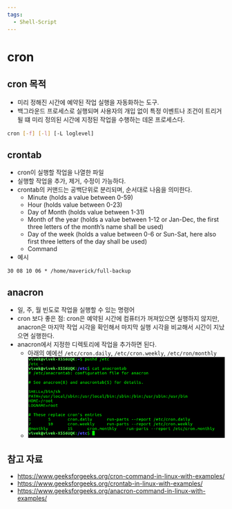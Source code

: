 ```yaml
---
tags:
  - Shell-Script
---
```

# cron

## cron 목적

- 미리 정해진 시간에 예약된 작업 실행을 자동화하는 도구.
- 백그라운드 프로세스로 실행되며 사용자의 개입 없이 특정 이벤트나 조건이 트리거될 떄 미리 정의된 시간에 지정된 작업을 수행하는 데몬 프로세스다.

```sh
cron [-f] [-l] [-L loglevel]
```

## crontab

- cron이 실행할 작업을 나열한 파일
- 실행할 작업을 추가, 제거, 수정이 가능하다.
- crontab의 커맨드는 공백단위로 분리되며, 순서대로 나음을 의미한다.
	- Minute (holds a value between 0-59)
	- Hour (holds value between 0-23)
	- Day of Month (holds value between 1-31)
	- Month of the year (holds a value between 1-12 or Jan-Dec, the first three letters of the month’s name shall be used)
	- Day of the week (holds a value between 0-6 or Sun-Sat, here also first three letters of the day shall be used)
	- Command
- 예시

```
30 08 10 06 * /home/maverick/full-backup
```

## anacron

- 일, 주, 월 빈도로 작업을 실행할 수 있는 명령어
- cron 보다 좋은 점: cron은 예약된 시간에 컴퓨터가 꺼져있으면 실행하지 않지만, anacron은 마지막 작업 시각을 확인해서 마지막 실행 시각을 비교해서 시간이 지났으면 실행한다.
- anacron에서 지정한 디렉토리에 작업을 추가하면 된다.
	- 아래의 예에선 `/etc/cron.daily`, `/etc/cron.weekly`, `/etc/ron/monthly`
	- ![](assets/Pasted%20image%2020230622201625.png)

## 참고 자료

- https://www.geeksforgeeks.org/cron-command-in-linux-with-examples/
- https://www.geeksforgeeks.org/crontab-in-linux-with-examples/
- https://www.geeksforgeeks.org/anacron-command-in-linux-with-examples/